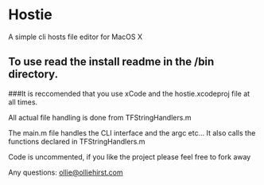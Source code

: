 Hostie
======

A simple cli hosts file editor for MacOS X 

To use read the install readme in the /bin directory.
-----------------------------------------------------

###It is reccomended that you use xCode and the hostie.xcodeproj file at all times. 

All actual file handling is done from TFStringHandlers.m

The main.m file handles the CLI interface and the argc etc... It also calls the functions declared in TFStringHandlers.m

Code is uncommented, if you like the project please feel free to fork away

Any questions: ollie@olliehirst.com



